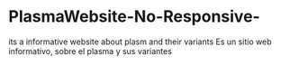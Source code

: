 # PlasmaWebsite-No-Responsive-

its a informative website about plasm and their variants 
Es un sitio web informativo, sobre el plasma y sus variantes
